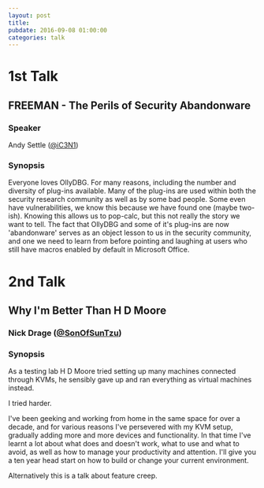 ```yaml
---
layout: post
title: 
pubdate: 2016-09-08 01:00:00
categories: talk
---
```


# 1st Talk

## FREEMAN - The Perils of Security Abandonware

### Speaker

Andy Settle ([@iC3N1](https://twitter.com/iC3N1))

### Synopsis

Everyone loves OllyDBG.  For many reasons, including the
number and diversity of plug-ins available.  Many of the plug-ins are
used within both the security research community as well as by some bad
people.  Some even have vulnerabilities,  we know this because we have
found one (maybe two-ish).  Knowing this allows us to pop-calc, but this
not really the story we want to tell.  The fact that OllyDBG and some of
it's plug-ins are now 'abandonware' serves as an object lesson to us in
the security community, and one we need to learn from before pointing
and laughing at users who still have macros enabled by default in
Microsoft Office.


# 2nd Talk

## Why I'm Better Than H D Moore

### Nick Drage ([@SonOfSunTzu](https://twitter.com/SonOfSunTzu))

### Synopsis

As a testing lab H D Moore tried setting up many machines connected
through KVMs, he sensibly gave up and ran everything as virtual machines
instead.

I tried harder.

I've been geeking and working from home in the same space for over a
decade, and for various reasons I've persevered with my KVM setup,
gradually adding more and more devices and functionality. In that time
I've learnt a lot about what does and doesn't work, what to use and what
to avoid, as well as how to manage your productivity and attention.
I'll give you a ten year head start on how to build or change your
current environment.

Alternatively this is a talk about feature creep.